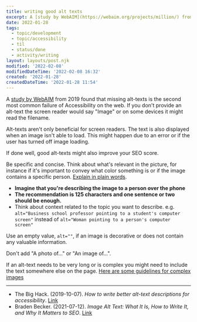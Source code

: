```yaml
---
title: writing good alt texts
excerpt: A [study by WebAIM](https://webaim.org/projects/million/) from 2019 found that missing alt-texts is the second most common failure of Accessibility on the web. If you don't provide an alt-text the screen reader would say "Image" or on some devices it might read the filename.
date: 2022-01-28
tags:
  - topic/development
  - topic/accessibility
  - til
  - status/done
  - activity/writing
layout: layouts/post.njk
modified: '2022-02-08'
modifiedDateTime: '2022-02-08 16:32'
created: '2022-01-28'
createdDateTime: '2022-01-28 11:54'
---
```


A [study by WebAIM](https://webaim.org/projects/million/) from 2019 found that missing alt-texts is the second most common failure of Accessibility on the web. If you don't provide an alt-text the screen reader would say "Image" or on some devices it might read the filename.

Alt-texts aren't only beneficial for screen readers. The text is also displayed when an image isn't able to load. This might happen due to an error or if the user has turned off image loading.

If done well, good alt-texts might also improve your SEO score.

Be specific and concise. Think about what's relevant in the picture, for instance if it's important to convey what color something is or if the image contains a specific person. [Explain in plain words](/posts/explain-in-plain-words).

- **Imagine that you're describing the image to a person over the phone**
- **The recommendation is 125 characters and one sentence or two should be enough.**
- Think about context related to the topic you want to describe. e.g. `alt="Business school professor pointing to a student's computer screen"` instead of `alt="Woman pointing to a person's computer screen"`

Use an empty value, `alt=""`, if an image is decorative or does not contain any valuable information.

Don't add "A photo of..." or "An image of...".

If an alt-text needs to be very long or is complex you might need to include the text somewhere else on the page. [Here are some guidelines for complex images](https://accessibility.psu.edu/images/)

---
- The Big Hack. (2019-10-07). _How to write better alt-text descriptions for accessibility_. [Link](https://bighack.org/how-to-write-better-alt-text-descriptions-for-accessibility/)
- Braden Becker. (2021-07-12). _Image Alt Text: What It Is, How to Write It, and Why It Matters to SEO_. [Link](https://blog.hubspot.com/marketing/image-alt-text)